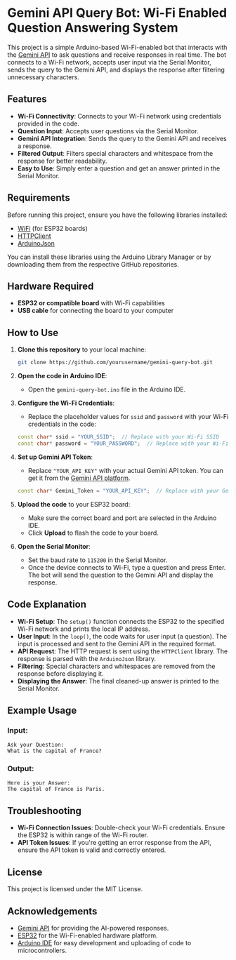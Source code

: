 
# Gemini API Query Bot: Wi-Fi Enabled Question Answering System

This project is a simple Arduino-based Wi-Fi-enabled bot that interacts with the [Gemini API](https://generativelanguage.googleapis.com/) to ask questions and receive responses in real time. The bot connects to a Wi-Fi network, accepts user input via the Serial Monitor, sends the query to the Gemini API, and displays the response after filtering unnecessary characters.

## Features

- **Wi-Fi Connectivity**: Connects to your Wi-Fi network using credentials provided in the code.
- **Question Input**: Accepts user questions via the Serial Monitor.
- **Gemini API Integration**: Sends the query to the Gemini API and receives a response.
- **Filtered Output**: Filters special characters and whitespace from the response for better readability.
- **Easy to Use**: Simply enter a question and get an answer printed in the Serial Monitor.

## Requirements

Before running this project, ensure you have the following libraries installed:

- [WiFi](https://github.com/espressif/arduino-esp32/tree/master/libraries/WiFi) (for ESP32 boards)
- [HTTPClient](https://github.com/espressif/arduino-esp32/tree/master/libraries/HTTPClient)
- [ArduinoJson](https://github.com/bblanchon/ArduinoJson)

You can install these libraries using the Arduino Library Manager or by downloading them from the respective GitHub repositories.

## Hardware Required

- **ESP32 or compatible board** with Wi-Fi capabilities
- **USB cable** for connecting the board to your computer

## How to Use

1. **Clone this repository** to your local machine:

   ```bash
   git clone https://github.com/yourusername/gemini-query-bot.git
   ```

2. **Open the code in Arduino IDE**:
   - Open the `gemini-query-bot.ino` file in the Arduino IDE.
   
3. **Configure the Wi-Fi Credentials**:
   - Replace the placeholder values for `ssid` and `password` with your Wi-Fi credentials in the code:

   ```cpp
   const char* ssid = "YOUR_SSID";  // Replace with your Wi-Fi SSID
   const char* password = "YOUR_PASSWORD";  // Replace with your Wi-Fi password
   ```

4. **Set up Gemini API Token**:
   - Replace `"YOUR_API_KEY"` with your actual Gemini API token. You can get it from the [Gemini API platform](https://generativelanguage.googleapis.com/).

   ```cpp
   const char* Gemini_Token = "YOUR_API_KEY";  // Replace with your Gemini API token
   ```

5. **Upload the code** to your ESP32 board:
   - Make sure the correct board and port are selected in the Arduino IDE.
   - Click **Upload** to flash the code to your board.

6. **Open the Serial Monitor**:
   - Set the baud rate to `115200` in the Serial Monitor.
   - Once the device connects to Wi-Fi, type a question and press Enter. The bot will send the question to the Gemini API and display the response.

## Code Explanation

- **Wi-Fi Setup**: The `setup()` function connects the ESP32 to the specified Wi-Fi network and prints the local IP address.
- **User Input**: In the `loop()`, the code waits for user input (a question). The input is processed and sent to the Gemini API in the required format.
- **API Request**: The HTTP request is sent using the `HTTPClient` library. The response is parsed with the `ArduinoJson` library.
- **Filtering**: Special characters and whitespaces are removed from the response before displaying it.
- **Displaying the Answer**: The final cleaned-up answer is printed to the Serial Monitor.

## Example Usage

### Input:
```
Ask your Question:
What is the capital of France?
```

### Output:
```
Here is your Answer:
The capital of France is Paris.
```

## Troubleshooting

- **Wi-Fi Connection Issues**: Double-check your Wi-Fi credentials. Ensure the ESP32 is within range of the Wi-Fi router.
- **API Token Issues**: If you're getting an error response from the API, ensure the API token is valid and correctly entered.

## License

This project is licensed under the MIT License.

## Acknowledgements

- [Gemini API](https://generativelanguage.googleapis.com/) for providing the AI-powered responses.
- [ESP32](https://www.espressif.com/en/products/socs/esp32) for the Wi-Fi-enabled hardware platform.
- [Arduino IDE](https://www.arduino.cc/en/software) for easy development and uploading of code to microcontrollers.

